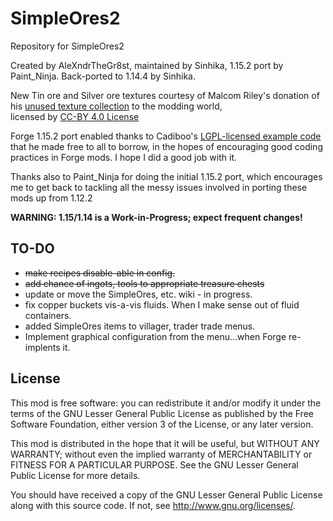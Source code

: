 SimpleOres2
==========

Repository for SimpleOres2

Created by AleXndrTheGr8st, maintained by Sinhika, 1.15.2 port by Paint_Ninja.
Back-ported to 1.14.4 by Sinhika.

New Tin ore and Silver ore textures courtesy of Malcom Riley's donation of his 
[unused texture collection](https://github.com/malcolmriley/unused-textures) to the modding world,   
licensed by [CC-BY 4.0 License](https://creativecommons.org/licenses/by/4.0/)

Forge 1.15.2 port enabled thanks to Cadiboo's [LGPL-licensed example code](https://github.com/Cadiboo/Example-Mod) that he made free to all to borrow, 
in the hopes of encouraging good coding practices in
Forge mods. I hope I did a good job with it. 

Thanks also to Paint_Ninja for doing the initial 1.15.2 port, which encourages
me to get back to tackling all the messy issues involved in porting these
mods up from 1.12.2

**WARNING: 1.15/1.14 is a Work-in-Progress; expect frequent changes!**

TO-DO
-----
* <s>make recipes disable-able in config.</s>
* <s>add chance of ingots, tools to appropriate treasure chests</s>
* update or move the SimpleOres, etc. wiki - in progress.
* fix copper buckets vis-a-vis fluids. When I make sense out of fluid containers.
* added SimpleOres items to villager, trader trade menus.
* Implement graphical configuration from the menu...when Forge re-implents it.

License
-------

This mod is free software: you can redistribute it and/or modify it under the
terms of the GNU Lesser General Public License as published by the Free
Software Foundation, either version 3 of the License, or any later version.

This mod is distributed in the hope that it will be useful, but WITHOUT ANY
WARRANTY; without even the implied warranty of MERCHANTABILITY or FITNESS FOR A
PARTICULAR PURPOSE.  See the GNU Lesser General Public License for more
details.

You should have received a copy of the GNU Lesser General Public License along
with this source code.  If not, see <http://www.gnu.org/licenses/>.
